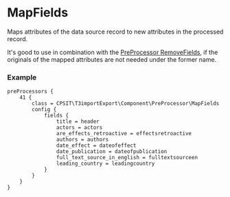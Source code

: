 MapFields
=========
Maps attributes of the data source record to new attributes in the processed record.

It's good to use in combination with the [PreProcessor RemoveFields](REMOVE_FIELDS.md), if the originals of the mapped attributes are not needed under the former name.


### Example


```
preProcessors {
	41 {
		class = CPSIT\T3importExport\Component\PreProcessor\MapFields
		config {
			fields {
				title = header
				actors = actors
				are_effects_retroactive = effectsretroactive
				authors = authors
				date_effect = dateofeffect
				date_publication = dateofpublication
				full_text_source_in_english = fulltextsourceen
				leading_country = leadingcountry
			}
		}
	}
}
```